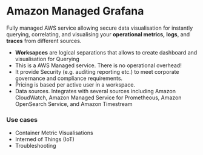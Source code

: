 # Amazon Managed Grafana

Fully managed AWS service allowing secure data visualisation for instantly querying, correlating, and visualising your **operational metrics,** **logs**, and **traces** from different sources.

* **Worksapces** are logical separations that allows to create dashboard and visualisation for Querying
* This is a AWS Managed service. There is no operational overhead!
* It provide Security (e.g. auditing reporting etc.) to meet corporate governance and compliance requirements.
* Pricing is based per active user in a workspace.
* Data sources. Integrates with several sources including Amazon CloudWatch, Amazon Managed Service for Prometheous, Amazon OpenSearch Service, and Amazon Timestream &#x20;

### Use cases

* Container Metric Visualisations
* Interned of Things (IoT)
* Troubleshooting&#x20;
